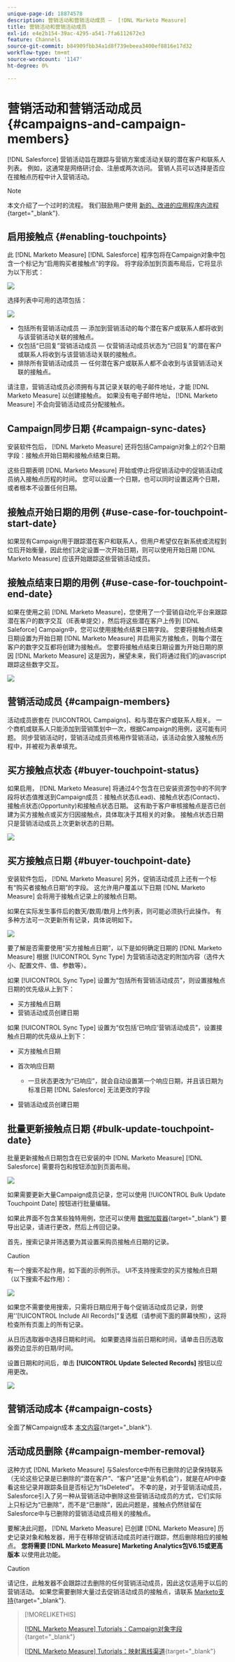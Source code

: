 ```yaml
---
unique-page-id: 18874578
description: 营销活动和营销活动成员 —  [!DNL Marketo Measure]
title: 营销活动和营销活动成员
exl-id: e4e2b154-39ac-4295-a541-7fa6112672e3
feature: Channels
source-git-commit: b84909fbb34a1d8f739ebeea3400ef8816e17d32
workflow-type: tm+mt
source-wordcount: '1147'
ht-degree: 0%

---
```


# 营销活动和营销活动成员 {#campaigns-and-campaign-members}

[!DNL Salesforce] 营销活动旨在跟踪与营销方案或活动关联的潜在客户和联系人列表。 例如，这通常是网络研讨会、注册或两次访问。 营销人员可以选择是否应在接触点历程中计入营销活动。

>[!NOTE]
>
>本文介绍了一个过时的流程。 我们鼓励用户使用 [新的、改进的应用程序内流程](/help/channel-tracking-and-setup/offline-channels/custom-campaign-sync.md){target="_blank"}.

## 启用接触点 {#enabling-touchpoints}

此 [!DNL Marketo Measure] [!DNL Salesforce] 程序包将在Campaign对象中包含一个标记为“启用购买者接触点”的字段。 将字段添加到页面布局后，它将显示为以下形式：

![](assets/1.png)

选择列表中可用的选项包括：

![](assets/2.png)

* 包括所有营销活动成员 — 添加到营销活动的每个潜在客户或联系人都将收到与该营销活动关联的接触点。
* 仅包括“已回复”营销活动成员 — 仅营销活动成员状态为“已回复”的潜在客户或联系人将收到与该营销活动关联的接触点。
* 排除所有营销活动成员 — 任何潜在客户或联系人都不会收到与该营销活动关联的接触点。

请注意，营销活动成员必须拥有与其记录关联的电子邮件地址，才能 [!DNL Marketo Measure] 以创建接触点。 如果没有电子邮件地址， [!DNL Marketo Measure] 不会向营销活动成员分配接触点。

## Campaign同步日期 {#campaign-sync-dates}

安装软件包后， [!DNL Marketo Measure] 还将包括Campaign对象上的2个日期字段：接触点开始日期和接触点结束日期。

这些日期表明 [!DNL Marketo Measure] 开始或停止将促销活动中的促销活动成员纳入接触点历程的时间。 您可以设置一个日期，也可以同时设置这两个日期，或者根本不设置任何日期。

## 接触点开始日期的用例 {#use-case-for-touchpoint-start-date}

如果现有Campaign用于跟踪潜在客户和联系人，但用户希望仅在新系统或流程到位后开始衡量，因此他们决定设置一次开始日期，则可以使用开始日期 [!DNL Marketo Measure] 应该开始跟踪这些营销活动成员。

## 接触点结束日期的用例 {#use-case-for-touchpoint-end-date}

如果在使用之前 [!DNL Marketo Measure]，您使用了一个营销自动化平台来跟踪潜在客户的数字交互（IE表单提交），然后将这些潜在客户上传到 [!DNL Saleforce] Campaign中，您可以使用接触点结束日期字段。 您要将接触点结束日期设置为开始日期 [!DNL Marketo Measure] 并启用买方接触点，则每个潜在客户的数字交互都将创建为接触点。 您要将接触点结束日期设置为开始日期的原因 [!DNL Marketo Measure] 这是因为，展望未来，我们将通过我们的javascript跟踪这些数字交互。

![](assets/3.png)

## 营销活动成员 {#campaign-members}

活动成员嵌套在 [!UICONTROL Campaigns]、和与潜在客户或联系人相关。 一个商机或联系人只能添加到营销策划中一次，根据Campaign的用例，这可能有问题。 同步营销活动时，营销活动成员资格用作营销活动，该活动会放入接触点历程中，并被视为表单填充。

## 买方接触点状态 {#buyer-touchpoint-status}

如果启用， [!DNL Marketo Measure] 将通过4个包含在已安装资源包中的不同字段将状态值推送到Campaign成员：接触点状态(Lead)、接触点状态(Contact)、接触点状态(Opportunity)和接触点状态日期。 这有助于客户审核接触点是否已创建为买方接触点或买方归因接触点，具体取决于其相关的对象。 接触点状态日期只是营销活动成员上次更新状态的日期。

![](assets/4.png)

## 买方接触点日期 {#buyer-touchpoint-date}

安装软件包后， [!DNL Marketo Measure] 另外，促销活动成员上还有一个标有“购买者接触点日期”的字段。 这允许用户覆盖以下日期 [!DNL Marketo Measure] 会将用于接触点记录上的接触点日期。

如果在实际发生事件后的数天/数周/数月上传列表，则可能必须执行此操作。 有多种方法可一次更新所有记录，具体说明如下。

![](assets/5.png)

要了解是否需要使用“买方接触点日期”，以下是如何确定日期的 [!DNL Marketo Measure] 根据 [!UICONTROL Sync Type] 为营销活动选定的附加内容（选件大小、配置文件、值、参数等）。

如果 [!UICONTROL Sync Type] 设置为“包括所有营销活动成员”，则设置接触点日期的优先级从上到下：

* 买方接触点日期
* 营销活动成员创建日期

如果 [!UICONTROL Sync Type] 设置为“仅包括‘已响应’营销活动成员”，设置接触点日期的优先级从上到下：

* 买方接触点日期
* 首次响应日期
   * 一旦状态更改为“已响应”，就会自动设置第一个响应日期，并且该日期为标准日期 [!DNL Salesforce] 无法更改的字段

* 营销活动成员创建日期

## 批量更新接触点日期 {#bulk-update-touchpoint-date}

批量更新接触点日期包含在已安装的中 [!DNL Marketo Measure] [!DNL Salesforce] 需要将包和按钮添加到页面布局。

![](assets/6.png)

如果需要更新大量Campaign成员记录，您可以使用 [!UICONTROL Bulk Update Touchpoint Date] 按钮进行批量编辑。

如果此界面不包含某些独特用例，您还可以使用 [数据加载器](https://dataloader.io/){target="_blank"} 要导出记录，请进行更改，然后上传回记录。

首先，搜索记录并筛选要为其设置采购员接触点日期的记录。

>[!CAUTION]
>
>有一个搜索不起作用，如下面的示例所示。 UI不支持搜索空的买方接触点日期（以下搜索不起作用）：

![](assets/7.png)

如果您不需要使用搜索，只需将日期应用于每个促销活动成员记录，则使用&#39;&#39;[!UICONTROL Include All Records]”复选框（请参阅下面的屏幕快照），这将检查所有页面上的所有记录。

从日历选取器中选择日期和时间。 如果要选择当前日期和时间，请单击日历选取器旁边显示的日期/时间。

设置日期和时间后，单击 **[!UICONTROL Update Selected Records]** 按钮以应用更改。

![](assets/8.png)

## 营销活动成本 {#campaign-costs}

全面了解Campaign成本 [本文内容](/help/marketing-spend/spend-management/crm-campaign-costs.md){target="_blank"}.

## 活动成员删除 {#campaign-member-removal}

这种方式 [!DNL Marketo Measure] 与Salesforce中所有已删除的记录保持联系（无论这些记录是已删除的“潜在客户”、“客户”还是“业务机会”），就是在API中查看这些记录并跟踪条目是否标记为“IsDeleted”。 不幸的是，对于营销活动成员，Salesforce引入了另一种从营销活动中删除这些营销活动成员的方式，它们实际上只标记为“已删除”，而不是“已删除”，因此问题是，接触点仍然驻留在Salesforce中与已删除的营销活动成员相关的接触点。

要解决此问题， [!DNL Marketo Measure] 已创建 [!DNL Marketo Measure] 历史记录对象和触发器，用于在移除促销活动成员时进行跟踪，然后删除相应的接触点。 **您将需要 [!DNL Marketo Measure] Marketing Analytics包V6.15或更高版本** 以使用此功能。

>[!CAUTION]
>
>请记住，此触发器不会跟踪过去删除的任何营销活动成员，因此这仅适用于以后的营销活动。 如果您需要删除大量过去促销活动成员的接触点，请联系 [Marketo支持](https://nation.marketo.com/t5/support/ct-p/Support){target="_blank"}.

>[!MORELIKETHIS]
>
>[[!DNL Marketo Measure] Tutorials：Campaign对象字段](https://experienceleague.adobe.com/en/docs/marketo-measure-learn/tutorials/onboarding/marketo-measure-salesforce/campaign-object-fields){target="_blank"}
>
>[[!DNL Marketo Measure] Tutorials：映射离线渠道](https://experienceleague.adobe.com/en/docs/marketo-measure-learn/tutorials/onboarding/marketo-measure-salesforce/mapping-offline-channels){target="_blank"}

